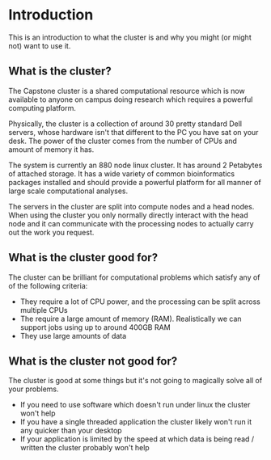 # Introduction

This is an introduction to what the cluster is and why you might (or might not) want to use it.

## What is the cluster?

The Capstone cluster is a shared computational resource which is now available to anyone on campus doing research which requires a powerful computing platform.

Physically, the cluster is a collection of around 30 pretty standard Dell servers, whose hardware isn't that different to the PC you have sat on your desk. The power of the cluster comes from the number of CPUs and amount of memory it has.

The system is currently an 880 node linux cluster.  It has around 2 Petabytes of attached storage. It has a wide variety of common bioinformatics packages installed and should provide a powerful platform for all manner of large scale computational analyses.

The servers in the cluster are split into compute nodes and a head nodes.  When using the cluster you only normally directly interact with the head node and it can communicate with the processing nodes to actually carry out the work you request.


## What is the cluster good for?

The cluster can be brilliant for computational problems which satisfy any of of the following criteria:

* They require a lot of CPU power, and the processing can be split across multiple CPUs
* The require a large amount of memory (RAM).  Realistically we can support jobs using up to around 400GB RAM
* They use large amounts of data

## What is the cluster not good for?

The cluster is good at some things but it's not going to magically solve all of your problems.

* If you need to use software which doesn't run under linux the cluster won't help
* If you have a single threaded application the cluster likely won't run it any quicker than your desktop
* If your application is limited by the speed at which data is being read / written the cluster probably won't help


